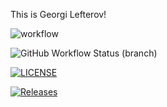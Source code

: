 This is Georgi Lefterov!

![workflow](https://github.com/GLefterov/sem/actions/workflows/main.yml/badge.svg)

![GitHub Workflow Status (branch)](https://img.shields.io/github/workflow/status/angus-dolan/sem-group-5/A_workflow_for_my_Hello_World_App/sem-group-5?style=flat-square)

[![LICENSE](https://img.shields.io/github/license/GLefterov/sem.svg?style=flat-square)](https://github.com/GLefterov/sem/blob/master/LICENSE)

[![Releases](https://img.shields.io/github/release/GLefterov/sem/all.svg?style=flat-square)](https://github.com/GLefterov/sem/releases)
